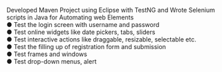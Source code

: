 Developed Maven Project using Eclipse with TestNG and Wrote Selenium scripts in Java for Automating web Elements <br/>
● Test the login screen with username and password <br/>
● Test online widgets like date pickers, tabs, sliders <br/>
● Test interactive actions like draggable, resizable, selectable etc. <br/>
● Test the filling up of registration form and submission <br/>
● Test frames and windows <br/>
● Test drop-down menus, alert <br/>
